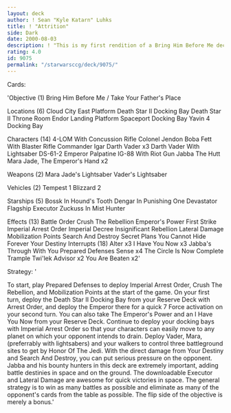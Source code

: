 ```yaml
---
layout: deck
author: ! Sean "Kyle Katarn" Luhks
title: ! "Attrition"
side: Dark
date: 2000-08-03
description: ! "This is my first rendition of a Bring Him Before Me deck.	It uses multiple destiny draws to stack cards on Insignificant Rebellion."
rating: 4.0
id: 9075
permalink: "/starwarsccg/deck/9075/"
---
```

Cards: 

'Objective (1)
Bring Him Before Me / Take Your Father's Place

Locations (6)
Cloud City East Platform
Death Star II Docking Bay
Death Star II Throne Room
Endor Landing Platform
Spaceport Docking Bay
Yavin 4 Docking Bay

Characters (14)
4-LOM With Concussion Rifle
Colonel Jendon
Boba Fett With Blaster Rifle
Commander Igar
Darth Vader x3
Darth Vader With Lightsaber
DS-61-2
Emperor Palpatine
IG-88 With Riot Gun
Jabba The Hutt
Mara Jade, The Emperor's Hand x2

Weapons (2)
Mara Jade's Lightsaber
Vader's Lightsaber

Vehicles (2)
Tempest 1
Blizzard 2

Starships (5)
Bossk In Hound's Tooth
Dengar In Punishing One
Devastator
Flagship Executor
Zuckuss In Mist Hunter

Effects (13)
Battle Order
Crush The Rebellion
Emperor's Power
First Strike
Imperial Arrest Order
Imperial Decree
Insignificant Rebellion
Lateral Damage
Mobilization Points
Search And Destroy
Secret Plans
You Cannot Hide Forever
Your Destiny
					Interrupts (18)
Alter x3
I Have You Now x3
Jabba's Through With You
Prepared Defenses
Sense x4
The Circle Is Now Complete
Trample
Twi'lek Advisor x2
You Are Beaten x2'

Strategy: '

To start, play Prepared Defenses to deploy Imperial Arrest Order, Crush The Rebellion, and Mobilization Points at the start of the game.  On your first turn, deploy the Death Star II Docking Bay from your Reserve Deck with Arrest Order, and deploy the Emperor there for a quick 7 Force activation on your second turn.  You can also take The Emperor's Power and an I Have You Now from your Reserve Deck.  Continue to deploy your docking bays with Imperial Arrest Order so that your characters can easily move to any planet on which your opponent intends to drain.
Deploy Vader, Mara, (preferrably with lightsabers) and your walkers to control three battleground sites to get by Honor Of The Jedi.  With the direct damage from Your Destiny and Search And Destroy, you can put serious pressure on the opponent.  Jabba and his bounty hunters in this deck are extremely important, adding battle destinies in space and on the ground.  The downloadable Executor and Lateral Damage are awesome for quick victories in space.  The general strategy is to win as many battles as possible and eliminate as many of the opponent's cards from the table as possible.  The flip side of the objective is merely a bonus.'

